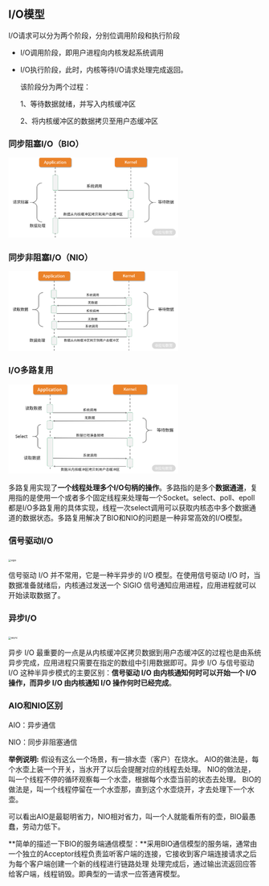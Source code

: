 ## I/O模型

I/O请求可以分为两个阶段，分别位调用阶段和执行阶段

- I/O调用阶段，即用户进程向内核发起系统调用

- I/O执行阶段，此时，内核等待I/O请求处理完成返回。

  该阶段分为两个过程：

  1、等待数据就绪，并写入内核缓冲区

  2、将内核缓冲区的数据拷贝至用户态缓冲区

### 同步阻塞I/O（BIO）

<img src=".\img\BIO.png" alt="BIO" style="zoom: 33%;" />

### 同步非阻塞I/O（NIO）

<img src=".\img\NIO.png" alt="NIO" style="zoom: 33%;" />

### I/O多路复用

<img src=".\img\I_O多路复用.png" alt="I_O多路复用" style="zoom: 33%;" />

多路复用实现了**一个线程处理多个I/O句柄的操作**。多路指的是多个**数据通道**，复用指的是使用一个或者多个固定线程来处理每一个Socket。select、poll、epoll都是I/O多路复用的具体实现，线程一次select调用可以获取内核态中多个数据通道的数据状态。多路复用解决了BIO和NIO的问题是一种非常高效的I/O模型。

### 信号驱动I/O

<img src="C:\fcwalker\github\JAVA-000\Note\img\sigio.png" alt="sigio" style="zoom: 33%;" />

信号驱动 I/O 并不常用，它是一种半异步的 I/O 模型。在使用信号驱动 I/O 时，当数据准备就绪后，内核通过发送一个 SIGIO 信号通知应用进程，应用进程就可以开始读取数据了。

### 异步I/O

<img src="C:\fcwalker\github\JAVA-000\Note\img\async.png" alt="async" style="zoom: 33%;" />

异步 I/O 最重要的一点是从内核缓冲区拷贝数据到用户态缓冲区的过程也是由系统异步完成，应用进程只需要在指定的数组中引用数据即可。异步 I/O 与信号驱动 I/O 这种半异步模式的主要区别：**信号驱动 I/O 由内核通知何时可以开始一个 I/O 操作，而异步 I/O 由内核通知 I/O 操作何时已经完成**。

### AIO和NIO区别

AIO：异步通信

NIO：同步非阻塞通信

**举例说明:**
假设有这么一个场景，有一排水壶（客户）在烧水。
AIO的做法是，每个水壶上装一个开关，当水开了以后会提醒对应的线程去处理。
NIO的做法是，叫一个线程不停的循环观察每一个水壶，根据每个水壶当前的状态去处理。
BIO的做法是，叫一个线程停留在一个水壶那，直到这个水壶烧开，才去处理下一个水壶。

可以看出AIO是最聪明省力，NIO相对省力，叫一个人就能看所有的壶，BIO最愚蠢，劳动力低下。

**简单的描述一下BIO的服务端通信模型：**采用BIO通信模型的服务端，通常由一个独立的Acceptor线程负责监听客户端的连接，它接收到客户端连接请求之后为每个客户端创建一个新的线程进行链路处理 处理完成后，通过输出流返回应答给客户端，线程销毁。即典型的一请求一应答通宵模型。